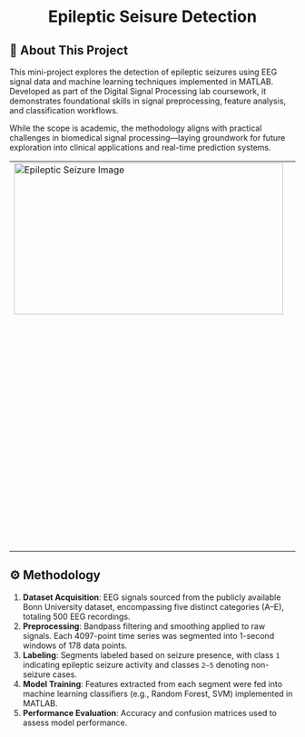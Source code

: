 <h1 align="center">Epileptic Seisure Detection</h1>

## 🧠 About This Project

This mini-project explores the detection of epileptic seizures using EEG signal data and machine learning techniques implemented in MATLAB. Developed as part of the Digital Signal Processing lab coursework, it demonstrates foundational skills in signal preprocessing, feature analysis, and classification workflows.

While the scope is academic, the methodology aligns with practical challenges in biomedical signal processing—laying groundwork for future exploration into clinical applications and real-time prediction systems.
<table>
  <tr>
    <td style="vertical-align: top;">
      <img width="474" height="267" alt="Epileptic Seizure Image" src="https://github.com/user-attachments/assets/2fc5ebf4-97b2-4ab5-b7cc-05038b0791ed" />
    </td>
    <td style="vertical-align: top; padding-left: 40px;">
      <strong>Epileptic Seizure:</strong><br>
      A transient occurrence of signs and/or symptoms caused by abnormal, excessive, or synchronous neuronal activity in the brain.<br><br>
      <strong>Epilepsy:</strong><br>
      A chronic neurological disorder marked by recurrent, unprovoked seizures. It reflects an enduring predisposition to generate epileptic seizures and is often accompanied by cognitive, psychological, and social consequences.
    </td>
  </tr>
</table>



## ⚙️ Methodology

1. **Dataset Acquisition**: EEG signals sourced from the publicly available Bonn University dataset, encompassing five distinct categories (A–E), totaling 500 EEG recordings.
2. **Preprocessing**: Bandpass filtering and smoothing applied to raw signals. Each 4097-point time series was segmented into 1-second windows of 178 data points.
3. **Labeling**: Segments labeled based on seizure presence, with class `1` indicating epileptic seizure activity and classes `2–5` denoting non-seizure cases.
4. **Model Training**: Features extracted from each segment were fed into machine learning classifiers (e.g., Random Forest, SVM) implemented in MATLAB.
5. **Performance Evaluation**: Accuracy and confusion matrices used to assess model performance.


